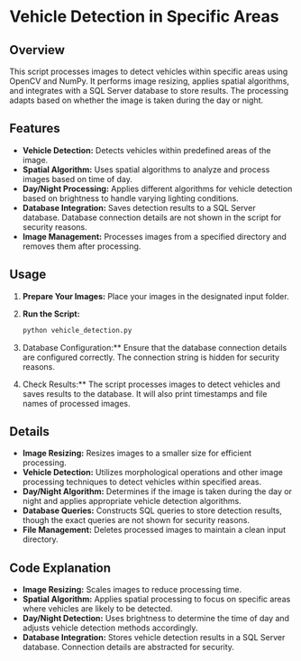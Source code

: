 # Vehicle Detection in Specific Areas

## Overview
This script processes images to detect vehicles within specific areas using OpenCV and NumPy. It performs image resizing, applies spatial algorithms, and integrates with a SQL Server database to store results. The processing adapts based on whether the image is taken during the day or night.

## Features
- **Vehicle Detection:** Detects vehicles within predefined areas of the image.
- **Spatial Algorithm:** Uses spatial algorithms to analyze and process images based on time of day.
- **Day/Night Processing:** Applies different algorithms for vehicle detection based on brightness to handle varying lighting conditions.
- **Database Integration:** Saves detection results to a SQL Server database. Database connection details are not shown in the script for security reasons.
- **Image Management:** Processes images from a specified directory and removes them after processing.

## Usage
1. **Prepare Your Images:** Place your images in the designated input folder.

2. **Run the Script:**
    ```bash
    python vehicle_detection.py
    ```

3. Database Configuration:** Ensure that the database connection details are configured correctly. The connection string is hidden for security reasons.

4. Check Results:** The script processes images to detect vehicles and saves results to the database. It will also print timestamps and file names of processed images.

## Details
- **Image Resizing:** Resizes images to a smaller size for efficient processing.
- **Vehicle Detection:** Utilizes morphological operations and other image processing techniques to detect vehicles within specified areas.
- **Day/Night Algorithm:** Determines if the image is taken during the day or night and applies appropriate vehicle detection algorithms.
- **Database Queries:** Constructs SQL queries to store detection results, though the exact queries are not shown for security reasons.
- **File Management:** Deletes processed images to maintain a clean input directory.

## Code Explanation
- **Image Resizing:** Scales images to reduce processing time.
- **Spatial Algorithm:** Applies spatial processing to focus on specific areas where vehicles are likely to be detected.
- **Day/Night Detection:** Uses brightness to determine the time of day and adjusts vehicle detection methods accordingly.
- **Database Integration:** Stores vehicle detection results in a SQL Server database. Connection details are abstracted for security.
